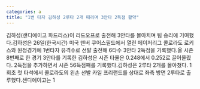 ```yaml
---
categories: a
title: "1번 타자 김하성 2루타 2개 때리며 3안타 2득점 활약"
---
```

김하성(샌디에이고 파드리스)이 리드오프로 출전해 3안타를 몰아치며 팀 승리에 기여했다.김하성은 26일(한국시간) 미국 덴버 쿠어스필드에서 열린 메이저리그 콜로라도 로키스와 원정경기에 1번타자 유격수로 선발 출전해 6타수 3안타 2득점을 기록했다.올 시즌 8번째로 한 경기 3안타를 기록한 김하성은 시즌 타율은 0.248에서 0.252로 끌어올렸다. 2득점을 추가하면서 시즌 56득점째를 기록했다.김하성은 2루타 2개를 몰아쳤다. 1회초 첫 타석에서 콜로라도의 왼손 선발 카일 프리랜드를 상대로 좌측 방면 2루타로 출루했다.샌디에이고는 1